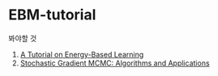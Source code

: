 # EBM-tutorial

봐야할 것

1. [A Tutorial on Energy-Based Learning](http://yann.lecun.com/exdb/publis/pdf/lecun-06.pdf)
2. [Stochastic Gradient MCMC: Algorithms and Applications](https://escholarship.org/uc/item/4k8039zm)
